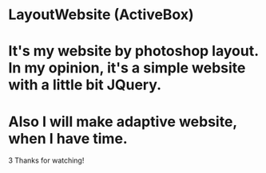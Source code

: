 # LayoutWebsite (ActiveBox)
# It's my website by photoshop layout. In my opinion, it's a simple website with a little bit JQuery.
# Also I will make adaptive website, when I have time.
3 Thanks for watching!
